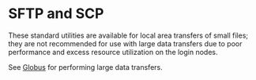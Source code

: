 # SFTP and SCP

These standard utilities are available for local area transfers of small files; they are not recommended for use with large data transfers due to poor performance and excess resource utilization on the login nodes.

See [Globus](../data-transfer/using-globus.md) for performing large data transfers.
